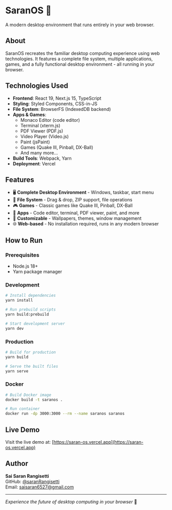 # SaranOS 🌌

A modern desktop environment that runs entirely in your web browser.

## About

SaranOS recreates the familiar desktop computing experience using web technologies. It features a complete file system, multiple applications, games, and a fully functional desktop environment - all running in your browser.

## Technologies Used

- **Frontend**: React 19, Next.js 15, TypeScript
- **Styling**: Styled Components, CSS-in-JS
- **File System**: BrowserFS (IndexedDB backend)
- **Apps & Games**: 
  - Monaco Editor (code editor)
  - Terminal (xterm.js)
  - PDF Viewer (PDF.js)
  - Video Player (Video.js)
  - Paint (jsPaint)
  - Games (Quake III, Pinball, DX-Ball)
  - And many more...
- **Build Tools**: Webpack, Yarn
- **Deployment**: Vercel

## Features

- 🖥️ **Complete Desktop Environment** - Windows, taskbar, start menu
- 📁 **File System** - Drag & drop, ZIP support, file operations
- 🎮 **Games** - Classic games like Quake III, Pinball, DX-Ball
- 📝 **Apps** - Code editor, terminal, PDF viewer, paint, and more
- 🎨 **Customizable** - Wallpapers, themes, window management
- 🌐 **Web-based** - No installation required, runs in any modern browser

## How to Run

### Prerequisites
- Node.js 18+ 
- Yarn package manager

### Development
```bash
# Install dependencies
yarn install

# Run prebuild scripts
yarn build:prebuild

# Start development server
yarn dev
```

### Production
```bash
# Build for production
yarn build

# Serve the built files
yarn serve
```

### Docker
```bash
# Build Docker image
docker build -t saranos .

# Run container
docker run -dp 3000:3000 --rm --name saranos saranos
```

## Live Demo

Visit the live demo at: [https://saran-os.vercel.app](https://saran-os.vercel.app)

## Author

**Sai Saran Rangisetti**  
GitHub: [@saranRangisetti](https://github.com/saranRangisetti)  
Email: saisaran6527@gmail.com

---

*Experience the future of desktop computing in your browser* 🚀
